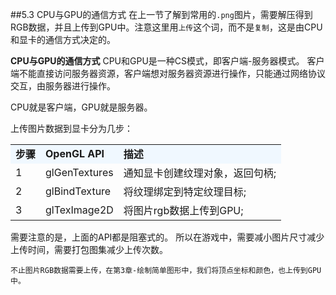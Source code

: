 ##5.3 CPU与GPU的通信方式
在上一节了解到常用的`.png`图片，需要解压得到RGB数据，并且上传到GPU中。注意这里用`上传`这个词，而不是`复制`，这是由CPU和显卡的通信方式决定的。

<b>CPU与GPU的通信方式</b>
CPU和GPU是一种CS模式，即客户端-服务器模式。
客户端不能直接访问服务器资源，客户端想对服务器资源进行操作，只能通过网络协议交互，由服务器进行操作。

CPU就是客户端，GPU就是服务器。

上传图片数据到显卡分为几步：

<table>
<tr bgcolor="AliceBlue"><td><b>步骤</td><td><b>OpenGL API</td><td><b>描述</td></tr>
<tr><td>1</td><td>glGenTextures</td><td>通知显卡创建纹理对象，返回句柄;</td></tr>
<tr><td>2</td><td>glBindTexture</td><td>将纹理绑定到特定纹理目标;</td></tr>
<tr><td>3</td><td>glTexImage2D</td><td>将图片rgb数据上传到GPU;</td></tr>
</table>

需要注意的是，上面的API都是阻塞式的。
所以在游戏中，需要减小图片尺寸减少上传时间，需要打包图集减少上传次数。

    不止图片RGB数据需要上传，在第3章-绘制简单图形中，我们将顶点坐标和颜色，也上传到GPU中。

